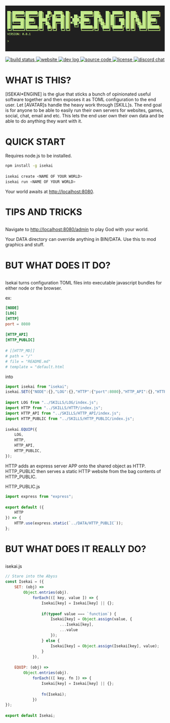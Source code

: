 <p align="center" class="center">
    <a href="http://isekai.dev">
        <img src="./logo.gif" alt="logo" />
    </a>
</p>
<p align="center" class="center">
    <a href="https://travis-ci.org/isekai-dev/engine">
        <img src="https://img.shields.io/travis/isekai-dev/engine.svg?style=for-the-badge" alt="build status"/>
    </a>
    <a href="https://isekai.dev">
        <img src="https://img.shields.io/website/https/isekai.dev.svg?style=for-the-badge" alt="website">
    </a>
    <a href="https://isekai.dev/log">
        <img src="https://img.shields.io/badge/DEV%20LOG-ONLINE-green.svg?style=for-the-badge" alt="dev log"/>
    </a>
    <a href="http://github.com/isekai-dev/engine">
        <img src="https://img.shields.io/badge/GITHUB-SOURCECODE-blue.svg?style=for-the-badge" alt="source code"/>
    </a>
    <a href="./LICENSE">
        <img src="https://img.shields.io/badge/License-AGPL%20v3-blue.svg?style=for-the-badge" alt="license"/>
    </a>
    <a href="https://discord.gg/kc2nsTc">
        <img src="https://img.shields.io/discord/558071350304964640.svg?style=for-the-badge" alt="discord chat">
    </a>
</p>

# WHAT IS THIS?
[ISEKAI*ENGINE] is the glue that sticks a bunch of opinionated useful software together and then exposes it as TOML configuration to the end user. Let [AVATAR]s handle the heavy work through [SKILL]s. The end goal is for anyone to be able to easily run their own servers for websites, games, social, chat, email and etc. This lets the end user own their own data and be able to do anything they want with it.

# QUICK START
Requires node.js to be installed.

```sh
npm install -g isekai

isekai create <NAME OF YOUR WORLD>
isekai run <NAME OF YOUR WORLD>
```

Your world awaits at [http://localhost:8080]().

# TIPS AND TRICKS
##

Navigate to [http://localhost:8080/admin]() to play God with your world.

Your DATA directory can override anything in BIN/DATA. Use this to mod graphics and stuff.


# BUT WHAT DOES IT DO?
##

Isekai turns configuration TOML files into executable javascript bundles for either node or the browser.



ex:

```toml
[NODE]
[LOG]
[HTTP]
port = 8080

[HTTP_API]
[HTTP_PUBLIC]

# [[HTTP_MD]]
# path = "/"
# file = "README.md"
# template = "default.html
```
into

```js
import isekai from "isekai";
isekai.SET({"NODE":{},"LOG":{},"HTTP":{"port":8080},"HTTP_API":{},"HTTP_PUBLIC":{}});

import LOG from "../SKILLS/LOG/index.js";
import HTTP from "../SKILLS/HTTP/index.js";
import HTTP_API from "../SKILLS/HTTP_API/index.js";
import HTTP_PUBLIC from "../SKILLS/HTTP_PUBLIC/index.js";

isekai.EQUIP({
    LOG,
    HTTP,
    HTTP_API,
    HTTP_PUBLIC,
});
```

HTTP adds an express server APP onto the shared object as HTTP. HTTP_PUBLIC then serves a static HTTP website from the bag contents of HTTP_PUBLIC.

HTTP_PUBLIC.js
```js
import express from "express";

export default ({
    HTTP
}) => {
    HTTP.use(express.static(`../DATA/HTTP_PUBLIC`));
};
```

# BUT WHAT DOES IT REALLY DO?
##

isekai.js
```js
// Stare into the Abyss
const Isekai = ({
    SET: (obj) => 
        Object.entries(obj).
            forEach(([ key, value ]) => {
                Isekai[key] = Isekai[key] || {};
                
                if(typeof value === `function`) {
                    Isekai[key] = Object.assign(value, {
                        ...Isekai[key], 
                        ...value
                    });
                } else {
                    Isekai[key] = Object.assign(Isekai[key], value);
                }
            }),

    EQUIP: (obj) => 
        Object.entries(obj).
            forEach(([ key, fn ]) => {
                Isekai[key] = Isekai[key] || {};
                
                fn(Isekai); 
            })
});

export default Isekai;
```
